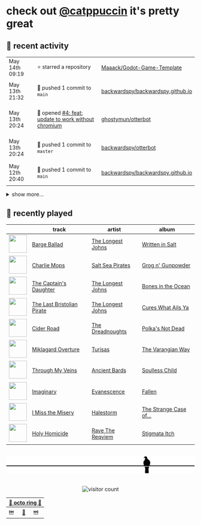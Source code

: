 # check out [@catppuccin](https://github.com/catppuccin) it's pretty great

## 📅 recent activity

<!-- SCRIPT:REPLACE:GITHUB -->
<table>
<tbody>
<tr>
<td><span title='2024-05-14T09:19:32+00:00'>May 14th 09:19</span></td>
<td>

⭐ starred a repository

</td>
<td>

[Maaack/Godot-Game-Template](https://github.com/Maaack/Godot-Game-Template)

</td>
</tr>
<tr>
<td><span title='2024-05-13T21:32:52+00:00'>May 13th 21:32</span></td>
<td>

🚢 pushed 1 commit to `main`

</td>
<td>

[backwardspy/backwardspy.github.io](https://github.com/backwardspy/backwardspy.github.io)

</td>
</tr>
<tr>
<td><span title='2024-05-13T20:24:58+00:00'>May 13th 20:24</span></td>
<td>

🚀 opened [#4: feat: update to work without chromium](https://github.com/ghostymun/otterbot/pull/4)

</td>
<td>

[ghostymun/otterbot](https://github.com/ghostymun/otterbot)

</td>
</tr>
<tr>
<td><span title='2024-05-13T20:24:45+00:00'>May 13th 20:24</span></td>
<td>

🚢 pushed 1 commit to `master`

</td>
<td>

[backwardspy/otterbot](https://github.com/backwardspy/otterbot)

</td>
</tr>
<tr>
<td><span title='2024-05-12T20:40:29+00:00'>May 12th 20:40</span></td>
<td>

🚢 pushed 1 commit to `main`

</td>
<td>

[backwardspy/backwardspy.github.io](https://github.com/backwardspy/backwardspy.github.io)

</td>
</tr>
</tbody>
</table>

<details>
<summary>show more...</summary>
<table>
<tbody>
<tr>
<td><span title='2024-05-12T15:15:33+00:00'>May 12th 15:15</span></td>
<td>

🚢 pushed 1 commit to `main`

</td>
<td>

[backwardspy/backwardspy.github.io](https://github.com/backwardspy/backwardspy.github.io)

</td>
</tr>
<tr>
<td><span title='2024-05-12T15:07:52+00:00'>May 12th 15:07</span></td>
<td>

🚢 pushed 1 commit to `main`

</td>
<td>

[backwardspy/backwardspy.github.io](https://github.com/backwardspy/backwardspy.github.io)

</td>
</tr>
<tr>
<td><span title='2024-05-12T15:02:09+00:00'>May 12th 15:02</span></td>
<td>

🚢 pushed 1 commit to `main`

</td>
<td>

[backwardspy/backwardspy.github.io](https://github.com/backwardspy/backwardspy.github.io)

</td>
</tr>
<tr>
<td><span title='2024-05-12T13:48:53+00:00'>May 12th 13:48</span></td>
<td>

🚢 pushed 1 commit to `main`

</td>
<td>

[backwardspy/backwardspy.github.io](https://github.com/backwardspy/backwardspy.github.io)

</td>
</tr>
<tr>
<td><span title='2024-05-12T13:48:53+00:00'>May 12th 13:48</span></td>
<td>

🎉 closed [#3: feat: add hindi translations](https://github.com/backwardspy/backwardspy.github.io/pull/3)

</td>
<td>

[backwardspy/backwardspy.github.io](https://github.com/backwardspy/backwardspy.github.io)

</td>
</tr>
<tr>
<td><span title='2024-05-12T13:11:20+00:00'>May 12th 13:11</span></td>
<td>

🎉 closed [#80: fix typo on python api description in readme](https://github.com/bbc/software-engineering-technical-assessments/pull/80)

</td>
<td>

[bbc/software-engineering-technical-assessments](https://github.com/bbc/software-engineering-technical-assessments)

</td>
</tr>
<tr>
<td><span title='2024-05-12T13:05:01+00:00'>May 12th 13:05</span></td>
<td>

🚀 opened [#12: add pigeon.life](https://github.com/isabelroses/catppuccin-webring/pull/12)

</td>
<td>

[isabelroses/catppuccin-webring](https://github.com/isabelroses/catppuccin-webring)

</td>
</tr>
<tr>
<td><span title='2024-05-12T13:04:14+00:00'>May 12th 13:04</span></td>
<td>

🚢 pushed 2 commits to `main`

</td>
<td>

[backwardspy/catppuccin-webring](https://github.com/backwardspy/catppuccin-webring)

</td>
</tr>
<tr>
<td><span title='2024-05-12T13:00:23+00:00'>May 12th 13:00</span></td>
<td>

🚢 pushed 1 commit to `main`

</td>
<td>

[backwardspy/backwardspy.github.io](https://github.com/backwardspy/backwardspy.github.io)

</td>
</tr>
<tr>
<td><span title='2024-04-29T08:50:26+00:00'>Apr 29th 08:50</span></td>
<td>

⭐ starred a repository

</td>
<td>

[Kobzol/cargo-wizard](https://github.com/Kobzol/cargo-wizard)

</td>
</tr>
<tr>
<td><span title='2024-04-27T11:07:21+00:00'>Apr 27th 11:07</span></td>
<td>

🚢 pushed 0 commit to `release-please--branches--main`

</td>
<td>

[catppuccin/toolbox](https://github.com/catppuccin/toolbox)

</td>
</tr>
<tr>
<td><span title='2024-04-27T11:07:20+00:00'>Apr 27th 11:07</span></td>
<td>

🚢 pushed 1 commit to `main`

</td>
<td>

[catppuccin/toolbox](https://github.com/catppuccin/toolbox)

</td>
</tr>
<tr>
<td><span title='2024-04-27T11:07:19+00:00'>Apr 27th 11:07</span></td>
<td>

🎉 closed [#174: chore: release main](https://github.com/catppuccin/toolbox/pull/174)

</td>
<td>

[catppuccin/toolbox](https://github.com/catppuccin/toolbox)

</td>
</tr>
<tr>
<td><span title='2024-04-27T11:01:31+00:00'>Apr 27th 11:01</span></td>
<td>

💬 commented on [#182: feat(whiskers): add --create-parent-dirs option](https://github.com/catppuccin/toolbox/pull/182)

</td>
<td>

[catppuccin/toolbox](https://github.com/catppuccin/toolbox)

</td>
</tr>
<tr>
<td><span title='2024-04-27T11:01:29+00:00'>Apr 27th 11:01</span></td>
<td>

🚢 pushed 0 commit to `feat/create-parents`

</td>
<td>

[catppuccin/toolbox](https://github.com/catppuccin/toolbox)

</td>
</tr>
</tbody>
</table>
</details>
<!-- SCRIPT:REPLACE:GITHUB -->

## 🎵 recently played

<!-- SCRIPT:REPLACE:SPOTIFY -->
| | track | artist | album |
| - | - | - | - |
| <img src="https://i.scdn.co/image/ab67616d000048510783a6331e3058a2400416ce" width="48" height="48"> | [Barge Ballad](https://open.spotify.com/track/1VxC4W5xKZy7RoGahFIMHq) | [The Longest Johns](https://open.spotify.com/artist/5k979N1TnPncUyqlXlaRSv) | [Written in Salt](https://open.spotify.com/track/1VxC4W5xKZy7RoGahFIMHq) |
| <img src="https://i.scdn.co/image/ab67616d00004851905b2aa09e44ef798d9e9b04" width="48" height="48"> | [Charlie Mops](https://open.spotify.com/track/0obRqD08I6QuBupgIwMkmH) | [Salt Sea Pirates](https://open.spotify.com/artist/5W1V9vRXf1ZHtCv3w0UAD2) | [Grog n' Gunpowder](https://open.spotify.com/track/0obRqD08I6QuBupgIwMkmH) |
| <img src="https://i.scdn.co/image/ab67616d000048518ca625f53442bb840409f846" width="48" height="48"> | [The Captain's Daughter](https://open.spotify.com/track/6lQNi25oJsYQFgtFv7eU1F) | [The Longest Johns](https://open.spotify.com/artist/5k979N1TnPncUyqlXlaRSv) | [Bones in the Ocean](https://open.spotify.com/track/6lQNi25oJsYQFgtFv7eU1F) |
| <img src="https://i.scdn.co/image/ab67616d000048510e344b28681e6ee72eb67f78" width="48" height="48"> | [The Last Bristolian Pirate](https://open.spotify.com/track/0jgyAAmeGn6Xgm3YmA26hj) | [The Longest Johns](https://open.spotify.com/artist/5k979N1TnPncUyqlXlaRSv) | [Cures What Ails Ya](https://open.spotify.com/track/0jgyAAmeGn6Xgm3YmA26hj) |
| <img src="https://i.scdn.co/image/ab67616d00004851564c6d95b8f23071682dcd54" width="48" height="48"> | [Cider Road](https://open.spotify.com/track/5hUcu37aE0cQpsBjvi7382) | [The Dreadnoughts](https://open.spotify.com/artist/0tfnDOJ5a2ib3mHAI4qGyD) | [Polka's Not Dead](https://open.spotify.com/track/5hUcu37aE0cQpsBjvi7382) |
| <img src="https://i.scdn.co/image/ab67616d00004851f215b4cc52966e1c0399ecf1" width="48" height="48"> | [Miklagard Overture](https://open.spotify.com/track/5zVMSQFL4cp2beOv9zedH1) | [Turisas](https://open.spotify.com/artist/0ykT1si9XRFPmEvWOnf4YI) | [The Varangian Way](https://open.spotify.com/track/5zVMSQFL4cp2beOv9zedH1) |
| <img src="https://i.scdn.co/image/ab67616d0000485175f59a6c8a7b66af89cb288d" width="48" height="48"> | [Through My Veins](https://open.spotify.com/track/5ZaPLI4eUmxw6l8eQAWTkO) | [Ancient Bards](https://open.spotify.com/artist/3ZlSRBv3StWrGuGTAwKskP) | [Soulless Child](https://open.spotify.com/track/5ZaPLI4eUmxw6l8eQAWTkO) |
| <img src="https://i.scdn.co/image/ab67616d0000485125f49ab23f0ec6332efef432" width="48" height="48"> | [Imaginary](https://open.spotify.com/track/7q6CybWAg3uYLgS5tDWqmd) | [Evanescence](https://open.spotify.com/artist/5nGIFgo0shDenQYSE0Sn7c) | [Fallen](https://open.spotify.com/track/7q6CybWAg3uYLgS5tDWqmd) |
| <img src="https://i.scdn.co/image/ab67616d000048517c4222c8db996a95b64f5690" width="48" height="48"> | [I Miss the Misery](https://open.spotify.com/track/60rHc4AkLlP4XVSATvBb6K) | [Halestorm](https://open.spotify.com/artist/6om12Ev5ppgoMy3OYSoech) | [The Strange Case of...](https://open.spotify.com/track/60rHc4AkLlP4XVSATvBb6K) |
| <img src="https://i.scdn.co/image/ab67616d00004851fde219f06e4d1186aaf07310" width="48" height="48"> | [Holy Homicide](https://open.spotify.com/track/3IIyTdTmKfL4b3U1qOrBTo) | [Rave The Reqviem](https://open.spotify.com/artist/1NcsVSxFdXsnwvE64zV9xX) | [Stigmata Itch](https://open.spotify.com/track/3IIyTdTmKfL4b3U1qOrBTo) |

<!-- SCRIPT:REPLACE:SPOTIFY -->

<br>

<div align="center">

<picture>
    <source media="(prefers-color-scheme: light)" srcset="assets/pigeon-light.svg">
    <source media="(prefers-color-scheme: dark)" srcset="assets/pigeon-dark.svg">
    <img alt="pigeon sitting on a wire" src="assets/pigeon-light.svg">
</picture>

<br>
<br>

![visitor count](https://profile-counter.glitch.me/backwardspy/count.svg)

<table>
    <thead>
        <th colspan="3"><a href="https://octo-ring.com">🐙 octo ring 🐙</a></th>
    </thead>
    <tbody>
        <td><a href="https://octo-ring.com/p/backwardspy/prev">⏮️</a></td>
        <td><a href="https://octo-ring.com/p/backwardspy/random">🔀</a></td>
        <td><a href="https://octo-ring.com/p/backwardspy/next">⏭️</a></td>
    </tbody>
</table>

</div>
